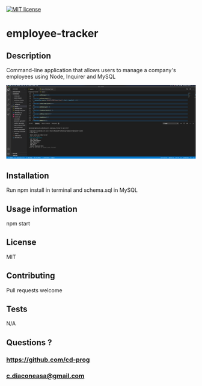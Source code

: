 
[![MIT license](https://img.shields.io/badge/License-MIT-blue.svg)](https://lbesson.mit-license.org/)

# employee-tracker

## Description
Command-line application that allows users to manage a company's employees using Node, Inquirer and MySQL

<img src="employee-tracker.png">

## Installation
Run npm install in terminal and schema.sql in MySQL

## Usage information
npm start

## License
MIT

## Contributing
Pull requests welcome

## Tests
N/A

## Questions ?
### https://github.com/cd-prog
### c.diaconeasa@gmail.com
